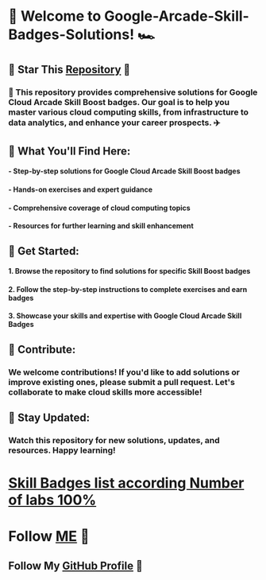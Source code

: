 # 🚀 Welcome to Google-Arcade-Skill-Badges-Solutions! 🏎️

## 🌟 Star This [Repository](https://github.com/Himadri8991/Google-Arcade-Skill-Badges-Solutions) 🌟

### 🚨 This repository provides comprehensive solutions for Google Cloud Arcade Skill Boost badges. Our goal is to help you master various cloud computing skills, from infrastructure to data analytics, and enhance your career prospects. ✈️

## 🎯 What You'll Find Here:
#### - Step-by-step solutions for Google Cloud Arcade Skill Boost badges
#### - Hands-on exercises and expert guidance
#### - Comprehensive coverage of cloud computing topics
#### - Resources for further learning and skill enhancement

## 🎯 Get Started:
#### 1. Browse the repository to find solutions for specific Skill Boost badges
#### 2. Follow the step-by-step instructions to complete exercises and earn badges
#### 3. Showcase your skills and expertise with Google Cloud Arcade Skill Badges

## 🎯 Contribute:
### We welcome contributions! If you'd like to add solutions or improve existing ones, please submit a pull request. Let's collaborate to make cloud skills more accessible!

## 🎯 Stay Updated:
### Watch this repository for new solutions, updates, and resources. Happy learning!

# [Skill Badges list according Number of labs 100%](https://docs.google.com/spreadsheets/d/1kGMeLg3Nyi2Wfdx7QY0488zWxmBTDXAm8rmSlfDt6i8/edit?usp=sharing)

# Follow [ME](www.linkedin.com/in/himadri-das-27487324a) 🚀
## Follow My [GitHub Profile](https://github.com/Himadri8991) 🚀

